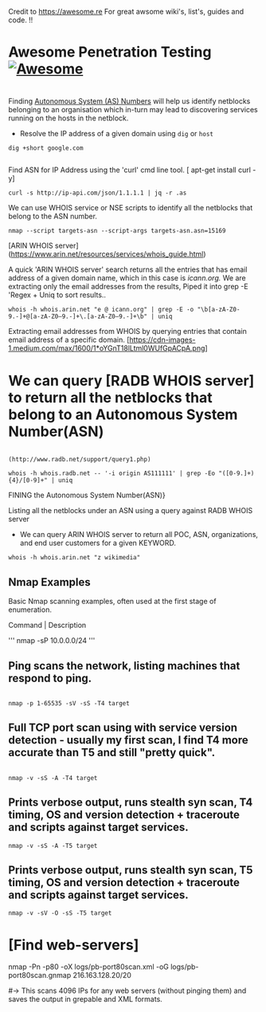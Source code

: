 


Credit to https://awesome.re For great awsome wiki's, list's, guides and code. !!


# Awesome Penetration Testing [![Awesome](https://awesome.re/badge-flat2.svg)](https://awesome.re)


#
 Finding [Autonomous System (AS) Numbers](https://www.iana.org/assignments/as-numbers) will help us identify 
 netblocks belonging to an organisation which in-turn may lead to discovering services running on the hosts in the netblock.

*   Resolve the IP address of a given domain using `dig` or `host`

```
dig +short google.com


```


 Find ASN for IP Address using the 'curl' cmd line tool. [ apt-get install curl -y]
```
curl -s http://ip-api.com/json/1.1.1.1 | jq -r .as
```



 We can use WHOIS service or NSE scripts to identify all the netblocks that belong to the ASN number.

```
nmap --script targets-asn --script-args targets-asn.asn=15169
```


[ARIN WHOIS server] 	(https://www.arin.net/resources/services/whois_guide.html)

 A quick 'ARIN WHOIS server' search returns all the entries that has email address of a given domain name,
 which in this case is _icann.org._ We are extracting only the email addresses from the results, 
 Piped it into grep -E 'Regex + Uniq to sort results..		


```
whois -h whois.arin.net "e @ icann.org" | grep -E -o "\b[a-zA-Z0-9.-]+@[a-zA-Z0–9.-]+\.[a-zA-Z0–9.-]+\b" | uniq
```


Extracting email addresses from WHOIS by querying entries that contain email address of a specific domain. 
[https://cdn-images-1.medium.com/max/1600/1*oYGnT18lLtml0WUfGpACpA.png]



#  We can query [RADB WHOIS server] to return all the netblocks that belong to an Autonomous System Number(ASN)
                                                                        (http://www.radb.net/support/query1.php)
```
whois -h whois.radb.net -- '-i origin AS111111' | grep -Eo "([0-9.]+){4}/[0-9]+" | uniq

```

FINING the Autonomous System Number(ASN)}


 Listing all the netblocks under an ASN using a query against RADB WHOIS server

* We can query ARIN WHOIS server to return all POC, ASN, organizations, and end user customers for a given KEYWORD.

```
whois -h whois.arin.net "z wikimedia"

```

Nmap Examples     
-------------

Basic Nmap scanning examples, often used at the first stage of enumeration.

Command |	Description

'''
nmap -sP 10.0.0.0/24
'''

## Ping scans the network, listing machines that respond to ping.
```

nmap -p 1-65535 -sV -sS -T4 target
```


## Full TCP port scan using with service version detection - usually my first scan, I find T4 more accurate than T5 and still "pretty quick".
```

nmap -v -sS -A -T4 target

```

## Prints verbose output, runs stealth syn scan, T4 timing, OS and version detection + traceroute and scripts against target services.

```
nmap -v -sS -A -T5 target

```


## Prints verbose output, runs stealth syn scan, T5 timing, OS and version detection + traceroute and scripts against target services.

```
nmap -v -sV -O -sS -T5 target
```


# [Find web-servers]


nmap -Pn -p80 -oX logs/pb-port80scan.xml -oG logs/pb-port80scan.gnmap 216.163.128.20/20

#-> This scans 4096 IPs for any web servers (without pinging them) and saves the output in grepable and XML formats.














